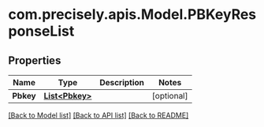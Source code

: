 
# com.precisely.apis.Model.PBKeyResponseList

## Properties

Name | Type | Description | Notes
------------ | ------------- | ------------- | -------------
**Pbkey** | [**List&lt;Pbkey&gt;**](Pbkey.md) |  | [optional] 

[[Back to Model list]](../README.md#documentation-for-models)
[[Back to API list]](../README.md#documentation-for-api-endpoints)
[[Back to README]](../README.md)

